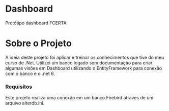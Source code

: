# Dashboard
Protótipo dashboard FCERTA

# Sobre o Projeto

A ideia deste projeto foi aplicar e treinar os conhecimentos que tive do meu curso de .Net.
Utilizei um banco legado sem documentação para criar algumas visões em Dashboard utilizando o EntityFramework para conexão com o banco
e o .net 6.

### Requisitos
Este projeto realiza uma conexão em um banco Firebird atraves de um arquivo alterdb.ini.
